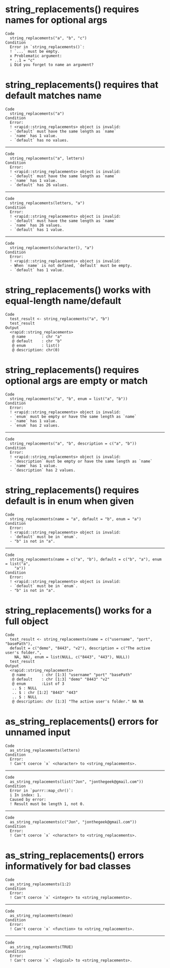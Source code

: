 # string_replacements() requires names for optional args

    Code
      string_replacements("a", "b", "c")
    Condition
      Error in `string_replacements()`:
      ! `...` must be empty.
      x Problematic argument:
      * ..1 = "c"
      i Did you forget to name an argument?

# string_replacements() requires that default matches name

    Code
      string_replacements("a")
    Condition
      Error:
      ! <rapid::string_replacements> object is invalid:
      - `default` must have the same length as `name`
      - `name` has 1 value.
      - `default` has no values.

---

    Code
      string_replacements("a", letters)
    Condition
      Error:
      ! <rapid::string_replacements> object is invalid:
      - `default` must have the same length as `name`
      - `name` has 1 value.
      - `default` has 26 values.

---

    Code
      string_replacements(letters, "a")
    Condition
      Error:
      ! <rapid::string_replacements> object is invalid:
      - `default` must have the same length as `name`
      - `name` has 26 values.
      - `default` has 1 value.

---

    Code
      string_replacements(character(), "a")
    Condition
      Error:
      ! <rapid::string_replacements> object is invalid:
      - When `name` is not defined, `default` must be empty.
      - `default` has 1 value.

# string_replacements() works with equal-length name/default

    Code
      test_result <- string_replacements("a", "b")
      test_result
    Output
      <rapid::string_replacements>
       @ name       : chr "a"
       @ default    : chr "b"
       @ enum       : list()
       @ description: chr(0) 

# string_replacements() requires optional args are empty or match

    Code
      string_replacements("a", "b", enum = list("a", "b"))
    Condition
      Error:
      ! <rapid::string_replacements> object is invalid:
      - `enum` must be empty or have the same length as `name`
      - `name` has 1 value.
      - `enum` has 2 values.

---

    Code
      string_replacements("a", "b", description = c("a", "b"))
    Condition
      Error:
      ! <rapid::string_replacements> object is invalid:
      - `description` must be empty or have the same length as `name`
      - `name` has 1 value.
      - `description` has 2 values.

# string_replacements() requires default is in enum when given

    Code
      string_replacements(name = "a", default = "b", enum = "a")
    Condition
      Error:
      ! <rapid::string_replacements> object is invalid:
      - `default` must be in `enum`.
      - "b" is not in "a".

---

    Code
      string_replacements(name = c("a", "b"), default = c("b", "a"), enum = list("a",
        "a"))
    Condition
      Error:
      ! <rapid::string_replacements> object is invalid:
      - `default` must be in `enum`.
      - "b" is not in "a".

# string_replacements() works for a full object

    Code
      test_result <- string_replacements(name = c("username", "port", "basePath"),
      default = c("demo", "8443", "v2"), description = c("The active user's folder.",
        NA, NA), enum = list(NULL, c("8443", "443"), NULL))
      test_result
    Output
      <rapid::string_replacements>
       @ name       : chr [1:3] "username" "port" "basePath"
       @ default    : chr [1:3] "demo" "8443" "v2"
       @ enum       :List of 3
       .. $ : NULL
       .. $ : chr [1:2] "8443" "443"
       .. $ : NULL
       @ description: chr [1:3] "The active user's folder." NA NA

# as_string_replacements() errors for unnamed input

    Code
      as_string_replacements(letters)
    Condition
      Error:
      ! Can't coerce `x` <character> to <string_replacements>.

---

    Code
      as_string_replacements(list("Jon", "jonthegeek@gmail.com"))
    Condition
      Error in `purrr::map_chr()`:
      i In index: 1.
      Caused by error:
      ! Result must be length 1, not 0.

---

    Code
      as_string_replacements(c("Jon", "jonthegeek@gmail.com"))
    Condition
      Error:
      ! Can't coerce `x` <character> to <string_replacements>.

# as_string_replacements() errors informatively for bad classes

    Code
      as_string_replacements(1:2)
    Condition
      Error:
      ! Can't coerce `x` <integer> to <string_replacements>.

---

    Code
      as_string_replacements(mean)
    Condition
      Error:
      ! Can't coerce `x` <function> to <string_replacements>.

---

    Code
      as_string_replacements(TRUE)
    Condition
      Error:
      ! Can't coerce `x` <logical> to <string_replacements>.

